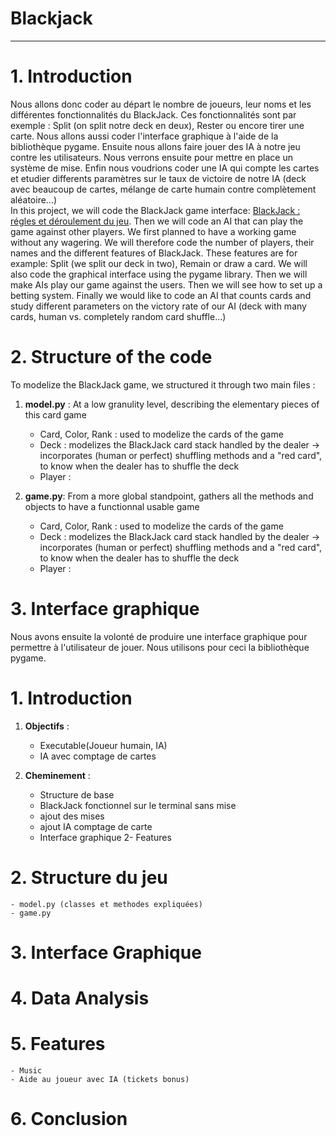 # Blackjack

***
# 1. Introduction
Nous allons donc coder au départ le nombre de joueurs, leur noms et les différentes fonctionnalités du BlackJack. Ces fonctionnalités sont par exemple : Split (on split notre deck en deux), Rester ou encore tirer une carte. Nous allons aussi coder l'interface graphique à l'aide de la bibliothèque pygame. Ensuite nous allons faire jouer des IA à notre jeu contre les utilisateurs. Nous verrons ensuite pour mettre en place un système de mise. Enfin nous voudrions coder une IA qui compte les cartes et etudier differents paramètres sur le taux de victoire de notre IA (deck avec beaucoup de cartes, mélange de carte humain contre complètement aléatoire...)  
In this project, we will code the BlackJack game interface: [BlackJack : régles et déroulement du jeu](https://www.le-black-jack.com/regles-du-blackjack.html). Then we will code an AI that can play the game against other players. We first planned to have a working game without any wagering. We will therefore code the number of players, their names and the different features of BlackJack. These features are for example: Split (we split our deck in two), Remain or draw a card. We will also code the graphical interface using the pygame library. Then we will make AIs play our game against the users. Then we will see how to set up a betting system. Finally we would like to code an AI that counts cards and study different parameters on the victory rate of our AI (deck with many cards, human vs. completely random card shuffle...)


# 2. Structure of the code
To modelize the BlackJack game, we structured it through two main files : 

1. **model.py** : At a low granulity level, describing the elementary pieces of this card game
    - Card, Color, Rank : used to modelize the cards of the game
    - Deck : modelizes the BlackJack card stack handled by the dealer -> incorporates (human or perfect) shuffling methods and a "red card", to know when the                                                                                     dealer has to shuffle the deck
    - Player :
    
2. **game.py**:  From a more global standpoint, gathers all the methods and objects to have a functionnal usable game
    - Card, Color, Rank : used to modelize the cards of the game
    - Deck : modelizes the BlackJack card stack handled by the dealer -> incorporates (human or perfect) shuffling methods and a "red card", to know when the                                                                                     dealer has to shuffle the deck
    - Player : 
            
                 


# 3. Interface graphique
Nous avons ensuite la volonté de produire une interface graphique pour permettre à l'utilisateur de jouer. Nous utilisons pour ceci la bibliothèque pygame.


# 1. Introduction

1. **Objectifs** :
    - Executable(Joueur humain, IA)
    - IA avec comptage de cartes

2. **Cheminement** :
    - Structure de base
    - BlackJack fonctionnel sur le terminal sans mise
    - ajout des mises
    - ajout IA comptage de carte
    - Interface graphique
   2-  Features

# 2. Structure du jeu 
    - model.py (classes et methodes expliquées)
    - game.py
    
# 3. Interface Graphique 

# 4. Data Analysis

# 5. Features 
    - Music
    - Aide au joueur avec IA (tickets bonus)

# 6. Conclusion
 

